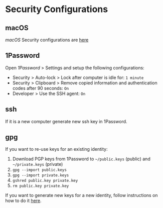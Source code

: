 # Security Configurations

## macOS 

*macOS* Security configurations are [here](mac_os.md)

## 1Password

Open *1Password* > Settings and setup the following configurations:

- Security > Auto-lock > Lock after computer is idle for: `1 minute`
- Security > Clipboard > Remove copied information and authentication codes after 90 seconds: `On`
- Developer > Use the SSH agent: `On`

## ssh

If it is a new computer generate new ssh key in 1Password.

## gpg

If you want to re-use keys for an existing identity:

1. Download PGP keys from 1Password to `~/public.keys` (public) and `~/private.keys` (private)
2. `gpg --import public.keys`
3. `gpg --import private.keys`
4. `gshred public.key private.key`
5. `rm public.key private.key`

If you want to generate new keys for a new identity, follow instructions on how to do it [here](https://docs.github.com/en/authentication/managing-commit-signature-verification/generating-a-new-gpg-key).
